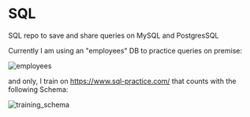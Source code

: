 # SQL
SQL repo to save and share queries on MySQL and PostgresSQL


Currently I am using an "employees" DB to practice queries on premise:


![employees](https://user-images.githubusercontent.com/83189876/233992130-4609b193-5e2d-4bf3-b772-9548c5710718.jpg)


and only, I train on https://www.sql-practice.com/ that counts with the following Schema:




![training_schema](https://user-images.githubusercontent.com/83189876/233992812-2941377c-40f6-43c3-a425-516b830a8c73.PNG)
